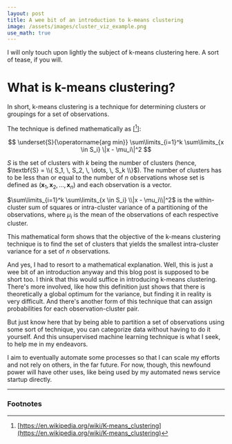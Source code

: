 ```yaml
---
layout: post
title: A wee bit of an introduction to k-means clustering
image: /assets/images/cluster_viz_example.png
use_math: true
---
```


I will only touch upon lightly the subject of k-means clustering here. A sort of tease, if you will.

# What is k-means clustering?

In short, k-means clustering is a technique for determining clusters or groupings for a set of observations.

The technique is defined mathematically as \[[^1]\]:

$$
\underset{S}{\operatorname{arg min}} \sum\limits_{i=1}^k \sum\limits_{x \in S_i} \|x - \mu_i\|^2
$$

$S$ is the set of clusters with $k$ being the number of clusters (hence, $\textbf{S} = \\{ S_1, \, S_2, \, \dots, \, S_k \\}$). The number of clusters has to be less than or equal to the number of $n$ observations whose set is defined as $(\textbf{x}_1, \, \textbf{x}_2, \, \dots, \, \textbf{x}_n)$ and each observation is a vector.

$\sum\limits_{i=1}^k \sum\limits_{x \in S_i} \\|x - \mu_i\\|^2$ is the within-cluster sum of squares or intra-cluster variance of a partitioning of the observations, where $\mu_i$ is the mean of the observations of each respective cluster.

This mathematical form shows that the objective of the k-means clustering technique is to find the set of clusters that yields the smallest intra-cluster variance for a set of $n$ observations.

And yes, I had to resort to a mathematical explanation. Well, this is just a wee bit of an introduction anyway and this blog post is supposed to be short too. I think that this would suffice in introducing k-means clustering. There's more involved, like how this definition just shows that there is theoretically a global optimum for the variance, but finding it in reality is very difficult. And there's another form of this technique that can assign probabilities for each observation-cluster pair.

But just know here that by being able to partition a set of observations using some sort of technique, you can categorize data without having to do it yourself. And this unsupervised machine learning technique is what I seek, to help me in my endeavors.

I aim to eventually automate some processes so that I can scale my efforts and not rely on others, in the far future. For now, though, this newfound power will have other uses, like being used by my automated news service startup directly.

---

### Footnotes

[^1]: [https://en.wikipedia.org/wiki/K-means_clustering](https://en.wikipedia.org/wiki/K-means_clustering)